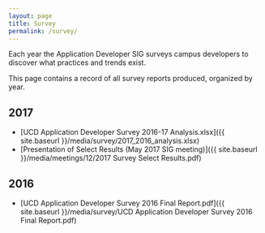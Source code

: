 ```yaml
---
layout: page
title: Survey
permalink: /survey/
---
```


Each year the Application Developer SIG surveys campus developers to discover what practices and trends exist.

This page contains a record of all survey reports produced, organized by year.

2017
-
 * [UCD Application Developer Survey 2016-17 Analysis.xlsx]({{ site.baseurl }}/media/survey/2017_2016_analysis.xlsx)
 * [Presentation of Select Results (May 2017 SIG meeting)]({{ site.baseurl }}/media/meetings/12/2017 Survey Select Results.pdf)

2016
-
 * [UCD Application Developer Survey 2016 Final Report.pdf]({{ site.baseurl }}/media/survey/UCD Application Developer Survey 2016 Final Report.pdf)
